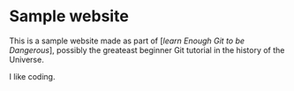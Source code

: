 # Sample website

This is a sample website made as part of [*learn Enough Git to be Dangerous*],
possibly the greateast beginner Git tutorial in the history of the Universe.

I like coding.



